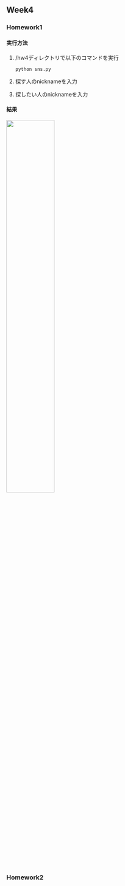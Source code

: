 ## Week4
### Homework1
#### 実行方法
1. /hw4ディレクトリで以下のコマンドを実行 
    
    `python sns.py`
1. 探す人のnicknameを入力
1. 探したい人のnicknameを入力

#### 結果
<img src="https://user-images.githubusercontent.com/29967880/59766328-ef7d4180-92da-11e9-9f7b-7deabdce0332.png"  width=50%>

### Homework2

